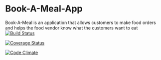 # Book-A-Meal-App
Book-A-Meal is an application that allows customers to make food orders and helps the food vendor know what the customers want to eat
[![Build Status](https://travis-ci.org/ucheg6/Book-A-Meal-App.svg?branch=feature-server)](https://travis-ci.org/ucheg6/Book-A-Meal-App)



[![Coverage Status](https://coveralls.io/ucheg6/Book-A-Meal-App/badge.svg?branch=feature-server)](https://coveralls.io/ucheg6/Book-A-Meal-App)

[![Code Climate](https://codeclimate.com/ucheg6/Book-A-Meal-App/badges/gpa.svg)](https://codeclimate.com/ucheg6/Book-A-Meal-App)